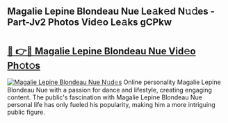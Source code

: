 ## Magalie Lepine Blondeau Nue Le𝚊k𝚎d N𝚞𝚍es - Part-Jv2 Photos Vid𝚎o Le𝚊ks gCPkw

# <h2><a href="http://fb8edxj.evod.top/?m=Magalie+Lepine+Blondeau+Nue">🔗 👉🔴 Magalie Lepine Blondeau Nue Vid𝚎o Ph𝚘t𝚘s</a></h2>

[![Magalie Lepine Blondeau Nue N𝚞d𝚎s](https://i.imgur.com/8V9OHl7.gif)](http://fb8edxj.evod.top/?m=Magalie+Lepine+Blondeau+Nue)
Online personality Magalie Lepine Blondeau Nue with a passion for dance and lifestyle, creating engaging content. The public's fascination with Magalie Lepine Blondeau Nue personal life has only fueled his popularity, making him a more intriguing public figure. 
